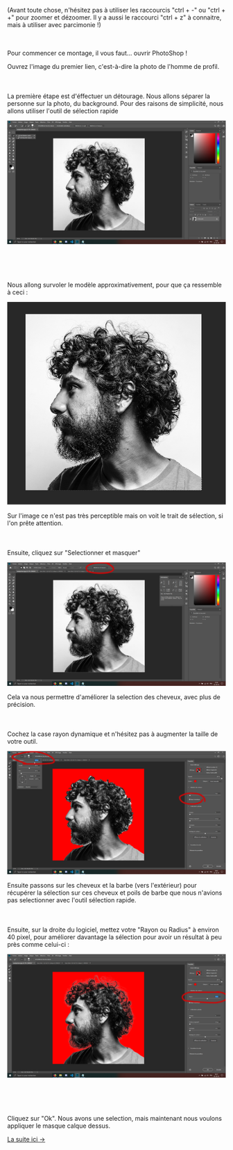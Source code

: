 (Avant toute chose, n'hésitez pas à utiliser les raccourcis "ctrl + -" ou "ctrl + +" pour zoomer
et dézoomer. Il y a aussi le raccourci "ctrl + z" à connaitre, mais à utiliser avec parcimonie !)

<br/>
<br/>
Pour commencer ce montage, il vous faut... ouvrir PhotoShop !

Ouvrez l'image du premier lien, c'est-à-dire la photo de l'homme de profil.
<br/>
<br/>
<br/>
<br/>
La première étape est d'éffectuer un détourage. Nous allons séparer la personne sur la photo, du background. Pour des raisons de simplicité, nous allons utiliser l'outil de sélection rapide
<br/>
<p align="center">
<img src="../assets/img/Img1.png" alt="img-1">
</p>
<br/>
<br/>
<br/>
<br/>
Nous allong survoler le modèle approximativement, pour que ça ressemble à ceci :
<p align="center">
<img src="../assets/img/img2.png" alt="img-2">
</p>
Sur l'image ce n'est pas très perceptible mais on voit le trait de sélection, si l'on prête attention.
<br/>
<br/>
<br/>
<br/>
Ensuite, cliquez sur "Selectionner et masquer"
<br/>
<p align="center">
<img src="../assets/img/img3.png" alt="img-3">
</p>
Cela va nous permettre d'améliorer la selection des cheveux, avec plus de précision.
<br/>
<br/>
<br/>
<br/>
Cochez la case rayon dynamique et n'hésitez pas à augmenter la taille de votre outil.
<p align="center">
<img src="../assets/img/img4.png" alt="img-4">
</p>
Ensuite passons sur les cheveux et la barbe (vers l'extérieur) pour récupérer la sélection sur ces cheveux et poils de barbe que nous n'avions pas selectionner avec l'outil sélection rapide.
<br/>
<br/>
<br/>
<br/>
Ensuite, sur la droite du logiciel, mettez votre "Rayon ou Radius" à environ 40 pixel, pour améliorer davantage la sélection pour avoir un résultat à peu près comme celui-ci :

<p align="center">
<img src="../assets/img/img5.png" alt="img-5">
</p>
<br/>
<br/>
<br/>
<br/>
Cliquez sur "Ok". Nous avons une selection, mais maintenant nous voulons appliquer le masque calque dessus.

<a href="photoshop-readme/Ws-Ps-4.md">La suite ici -></a>